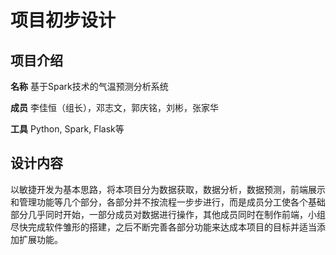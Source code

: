 # 项目初步设计

## 项目介绍

**名称** 基于Spark技术的气温预测分析系统

**成员** 李佳恒（组长），邓志文，郭庆铭，刘彬，张家华

**工具** Python, Spark, Flask等

## 设计内容

以敏捷开发为基本思路，将本项目分为数据获取，数据分析，数据预测，前端展示和管理功能等几个部分，各部分并不按流程一步步进行，而是成员分工使各个基础部分几乎同时开始，一部分成员对数据进行操作，其他成员同时在制作前端，小组尽快完成软件雏形的搭建，之后不断完善各部分功能来达成本项目的目标并适当添加扩展功能。